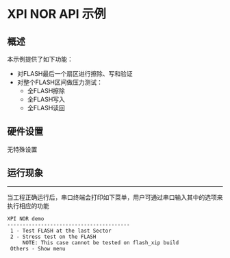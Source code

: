 # XPI NOR API 示例
## 概述

本示例提供了如下功能：
- 对FLASH最后一个扇区进行擦除、写和验证
- 对整个FLASH区间做压力测试：
  - 全FLASH擦除
  - 全FLASH写入
  - 全FLASH读回

## 硬件设置

无特殊设置

## 运行现象
***
当工程正确运行后，串口终端会打印如下菜单，用户可通过串口输入其中的选项来执行相应的功能
```shell
XPI NOR demo
----------------------------------------
 1 - Test FLASH at the last Sector
 2 - Stress test on the FLASH
     NOTE: This case cannot be tested on flash_xip build
 Others - Show menu
```